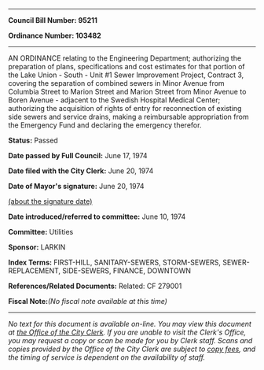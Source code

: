 

********

**Council Bill Number: 95211**
   
**Ordinance Number: 103482**
********

 AN ORDINANCE relating to the Engineering Department; authorizing the preparation of plans, specifications and cost estimates for that portion of the Lake Union - South - Unit #1 Sewer Improvement Project, Contract 3, covering the separation of combined sewers in Minor Avenue from Columbia Street to Marion Street and Marion Street from Minor Avenue to Boren Avenue - adjacent to the Swedish Hospital Medical Center; authorizing the acquisition of rights of entry for reconnection of existing side sewers and service drains, making a reimbursable appropriation from the Emergency Fund and declaring the emergency therefor.

**Status:** Passed
   
**Date passed by Full Council:** June 17, 1974
   
**Date filed with the City Clerk:** June 20, 1974
   
**Date of Mayor's signature:** June 20, 1974
   
[(about the signature date)](/~public/approvaldate.htm)
   
   
   
**Date introduced/referred to committee:** June 10, 1974
   
**Committee:** Utilities
   
**Sponsor:** LARKIN
   
   
**Index Terms:** FIRST-HILL, SANITARY-SEWERS, STORM-SEWERS, SEWER-REPLACEMENT, SIDE-SEWERS, FINANCE, DOWNTOWN

**References/Related Documents:** Related: CF 279001

**Fiscal Note:**_(No fiscal note available at this time)_
********

_No text for this document is available on-line. You may view this document at [the Office of the City Clerk](http://www.seattle.gov/leg/clerk/contactUs.htm). If you are unable to visit the Clerk's Office, you may request a copy or scan be made for you by Clerk staff. Scans and copies provided by the Office of the City Clerk are subject to [copy fees](http://clerk.seattle.gov/~public/clerkfees.htm), and the timing of service is dependent on the availability of staff._

